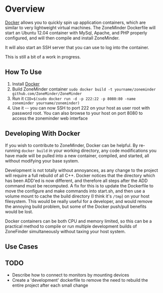 # Overview

[Docker](https://www.docker.io/) allows you to quickly spin up application containers, 
which are similar to very lightweight virtual machines. The ZoneMinder Dockerfile will
start an Ubuntu 12.04 container with MySql, Apache, and PHP properly configured, and 
will then compile and install ZoneMinder.

It will also start an SSH server that you can use to log into the container.

This is still a bit of a work in progress.

## How To Use

1. Install [Docker](https://www.docker.io/)  
2. Build ZoneMinder container
```sudo docker build -t yourname/zoneminder github.com/ZoneMinder/ZoneMinder```
3. Run it
```CID=$(sudo docker run -d -p 222:22 -p 8080:80 -name zoneminder yourname/zoneminder)```
4. Use it -- you can now SSH to port 222 on your host as user root with password root.
You can also browse to your host on port 8080 to access the zoneminder web interface

## Developing With Docker

If you wish to contribute to ZoneMinder, Docker can be helpful. By re-running 
```docker build``` in your working directory, any code modifications you have 
made will be pulled into a new container, compiled, and started, all without 
modifying your base system. 

Development is not totally without annoyances, as any change
to the project will require a full rebuild of all C++. Docker notices that the 
directory which has been ADD'ed is now different, and therefore all steps after
the ADD command must be recomputed. A fix for this is to update the Dockerfile to
move the configure and make commands into start.sh, and then use a volume mount 
to cache the build directory (I think it's ```/tmp```) on your host filesystem. 
This would be really useful for a developer, and would remove the annoying build 
problem, but some of the Docker push/pull benefits would be lost.  

Docker containers can be both CPU and memory limited, so this can be a practical 
method to compile or run multiple development builds of ZoneFinder simultaneously
without taxing your host system. 

## Use Cases

## TODO
- Describe how to connect to monitors by mounting devices
- Create a 'development' dockerfile to remove the need to rebuild the entire project
  after each small change
